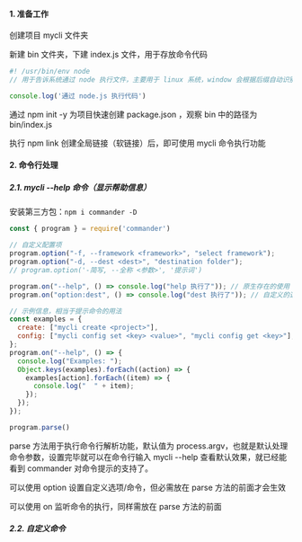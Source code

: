 #### 1. 准备工作

创建项目 mycli 文件夹

新建 bin 文件夹，下建 index.js 文件，用于存放命令代码

```js
#! /usr/bin/env node  
// 用于告诉系统通过 node 执行文件，主要用于 linux 系统，window 会根据后缀自动识别

console.log('通过 node.js 执行代码')
```

通过 npm init -y 为项目快速创建 package.json ，观察 bin 中的路径为 bin/index.js

执行 npm link 创建全局链接（软链接）后，即可使用 mycli 命令执行功能



#### 2. 命令行处理

##### 2.1. mycli --help 命令（显示帮助信息）

安装第三方包：`npm i commander -D`

```js
const { program } = require('commander')

// 自定义配置项
program.option("-f, --framework <framework>", "select framework");
program.option("-d, --dest <dest>", "destination folder");
// program.option('-简写, --全称 <参数>', '提示词')

program.on("--help", () => console.log("help 执行了")); // 原生存在的使用 --命令名
program.on("option:dest", () => console.log("dest 执行了")); // 自定义的选项需用 option:命令名

// 示例信息，相当于提示命令的用法
const examples = {
  create: ["mycli create <project>"],
  config: ["mycli config set <key> <value>", "mycli config get <key>"],
};
program.on("--help", () => {
  console.log("Examples: ");
  Object.keys(examples).forEach((action) => {
    examples[action].forEach((item) => {
      console.log("  " + item);
    });
  });
});

program.parse()
```

parse ⽅法⽤于执⾏命令⾏解析功能，默认值为 process.argv，也就是默认处理命令参数，设置完毕就可以在命令⾏输⼊ mycli --help 查看默认效果，就已经能看到 commander 对命令提示的⽀持了。

可以使用 option 设置自定义选项/命令，但必需放在 parse 方法的前面才会生效

可以使用 on 监听命令的执行，同样需放在 parse 方法的前面

##### 2.2. 自定义命令



























